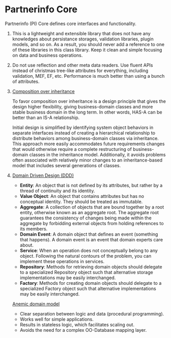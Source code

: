 ﻿# Partnerinfo Core

Partnerinfo (PI) Core defines core interfaces and functionality.

1. This is a lightweight and extensible library that does not have any knowledges about persistance storages,
   validation libraries, plugin models, and so on. As a result, you should never add a reference to one of these
   libraries in this class library. Keep it clean and simple focusing on data and business operations.

2. Do not use reflection and other meta data readers. Use fluent APIs instead of christmas tree-like
   attributes for everything, including validation, MEF, EF, etc. Performance is much better than using a bunch of attributes.

3. [Composition over inheritance](https://en.wikipedia.org/wiki/Composition_over_inheritance)
   
   To favor composition over inheritance is a design principle that gives the design higher flexibility,
   giving business-domain classes and more stable business domain in the long term.
   In other words, HAS-A can be better than an IS-A relationship.

   Initial design is simplified by identifying system object behaviors in separate interfaces instead of
   creating a hierarchical relationship to distribute behaviors among business-domain classes via inheritance.
   This approach more easily accommodates future requirements changes that would otherwise require
   a complete restructuring of business-domain classes in the inheritance model. Additionally,
   it avoids problems often associated with relatively minor changes to an inheritance-based model
   that includes several generations of classes.

4. [Domain Driven Design (DDD)](https://en.wikipedia.org/wiki/Domain-driven_design])
    - **Entity**: An object that is not defined by its attributes, but rather by a thread of continuity and its identity.
    - **Value Object**: An object that contains attributes but has no conceptual identity. They should be treated as immutable.
    - **Aggregate**: A collection of objects that are bound together by a root entity, otherwise known as an aggregate root.
	  The aggregate root guarantees the consistency of changes being made within the aggregate by forbidding
	  external objects from holding references to its members.
    - **Domain Event**: A domain object that defines an event (something that happens). A domain event is an event that domain experts care about.
    - **Service**: When an operation does not conceptually belong to any object. Following the natural contours of the problem,
      you can implement these operations in services.
    - **Repository**: Methods for retrieving domain objects should delegate to a specialized Repository object such that
      alternative storage implementations may be easily interchanged.
    - **Factory**: Methods for creating domain objects should delegate to a specialized Factory object such that
      alternative implementations may be easily interchanged.

   [Anemic domain model](https://en.wikipedia.org/wiki/Anemic_domain_model])
    - Clear separation between logic and data (procedural programming).
    - Works well for simple applications.
    - Results in stateless logic, which facilitates scaling out.
    - Avoids the need for a complex OO-Database mapping layer.